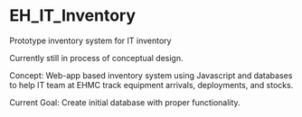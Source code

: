 # EH_IT_Inventory
Prototype inventory system for IT inventory

Currently still in process of conceptual design.

Concept:
Web-app based inventory system using Javascript and databases to help IT team at EHMC track equipment arrivals, deployments, and stocks.

Current Goal:
Create initial database with proper functionality.
